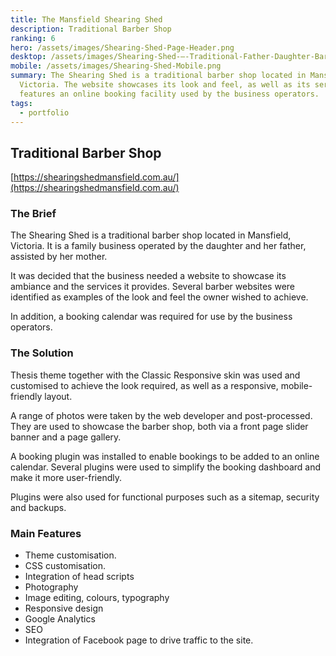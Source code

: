 ```yaml
---
title: The Mansfield Shearing Shed
description: Traditional Barber Shop
ranking: 6
hero: /assets/images/Shearing-Shed-Page-Header.png
desktop: /assets/images/Shearing-Shed-—-Traditional-Father-Daughter-Barber-Shop.png
mobile: /assets/images/Shearing-Shed-Mobile.png
summary: The Shearing Shed is a traditional barber shop located in Mansfield,
  Victoria. The website showcases its look and feel, as well as its services. It
  features an online booking facility used by the business operators.
tags:
  - portfolio
---
```


## Traditional Barber Shop

[https://shearingshedmansfield.com.au/](https://shearingshedmansfield.com.au/)

### The Brief

The Shearing Shed is a traditional barber shop located in Mansfield, Victoria. It is a family business operated by the daughter and her father, assisted by her mother.

It was decided that the business needed a website to showcase its ambiance and the services it provides. Several barber websites were identified as examples of the look and feel the owner wished to achieve.

In addition, a booking calendar was required for use by the business operators.

### The Solution

Thesis theme together with the Classic Responsive skin was used and customised to achieve the look required, as well as a responsive, mobile-friendly layout.

A range of photos were taken by the web developer and post-processed. They are used to showcase the barber shop, both via a front page slider banner and a page gallery.

A booking plugin was installed to enable bookings to be added to an online calendar. Several plugins were used to simplify the booking dashboard and make it more user-friendly.

Plugins were also used for functional purposes such as a sitemap, security and backups.

### Main Features

- Theme customisation.
- CSS customisation.
- Integration of head scripts
- Photography
- Image editing, colours, typography
- Responsive design
- Google Analytics
- SEO
- Integration of Facebook page to drive traffic to the site.
